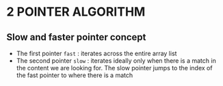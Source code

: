 # 2 POINTER ALGORITHM 

## Slow and faster pointer concept

- The first pointer `fast` : iterates across the entire array list
- The second pointer `slow` : iterates ideally only when there is a match in the
  content we are looking for. The slow pointer jumps to the index of the fast
  pointer to where there is a match
